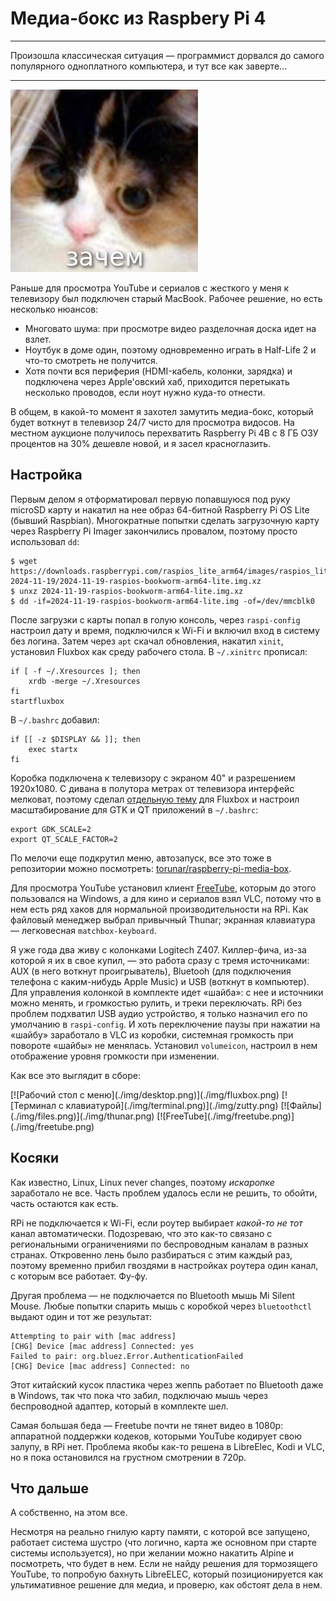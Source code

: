 # Медиа-бокс из Raspbery Pi 4

***

Произошла классическая ситуация — программист дорвался до самого популярного одноплатного компьютера, и тут все как заверте...

***

![мем с котом](./img/why.jpg)

Раньше для просмотра YouTube и сериалов с жесткого у меня к телевизору был подключен старый MacBook.
Рабочее решение, но есть несколько нюансов:

* Многовато шума: при просмотре видео разделочная доска идет на взлет.
* Ноутбук в доме один, поэтому одновременно играть в Half-Life 2 и что-то смотреть не получится.
* Хотя почти вся периферия (HDMI-кабель, колонки, зарядка) и подключена через Apple'овский хаб, приходится перетыкать несколько проводов, если ноут нужно куда-то отнести.

В общем, в какой-то момент я захотел замутить медиа-бокс, который будет воткнут в телевизор 24/7 чисто для просмотра видосов.
На местном аукционе получилось перехватить Raspberry Pi 4B с 8 ГБ ОЗУ процентов на 30% дешевле новой, и я засел красноглазить.

## Настройка

Первым делом я отформатировал первую попавшуюся под руку microSD карту и накатил на нее образ 64-битной Raspberry Pi OS Lite (бывший Raspbian).
Многократные попытки сделать загрузочную карту через Raspberry Pi Imager закончились провалом, поэтому просто использовал `dd`:

    $ wget https://downloads.raspberrypi.com/raspios_lite_arm64/images/raspios_lite_arm64-2024-11-19/2024-11-19-raspios-bookworm-arm64-lite.img.xz
    $ unxz 2024-11-19-raspios-bookworm-arm64-lite.img.xz
    $ dd -if=2024-11-19-raspios-bookworm-arm64-lite.img -of=/dev/mmcblk0

После загрузки с карты попал в голую консоль, через `raspi-config` настроил дату и время, подключился к Wi-Fi и включил вход в систему без логина.
Затем через `apt` скачал обновления, накатил `xinit`, установил Fluxbox как среду рабочего стола.
В `~/.xinitrc` прописал:

    if [ -f ~/.Xresources ]; then
        xrdb -merge ~/.Xresources
    fi
    startfluxbox

В `~/.bashrc` добавил:

    if [[ -z $DISPLAY && ]]; then
        exec startx
    fi

Коробка подключена к телевизору с экраном 40" и разрешением 1920х1080.
С дивана в полутора метрах от телевизора интерфейс мелковат, поэтому сделал [отдельную тему](https://github.com/torunar/raspberry-pi-media-box/.fluxbox/styles/TV/theme.cfg) для Fluxbox и настроил масштабирование для GTK и QT приложений в `~/.bashrc`:

    export GDK_SCALE=2
    export QT_SCALE_FACTOR=2
    
По мелочи еще подкрутил меню, автозапуск, все это тоже в репозитории можно посмотреть: [torunar/raspberry-pi-media-box](https://github.com/torunar/raspberry-pi-media-box/.fluxbox).

Для просмотра YouTube установил клиент [FreeTube](https://freetubeapp.io/), которым до этого пользовался на Windows, а для кино и сериалов взял VLC, потому что в нем есть ряд хаков для нормальной производительности на RPi.
Как файловый менеджер выбрал привычный Thunar; экранная клавиатура — легковесная `matchbox-keyboard`.

Я уже года два живу с колонками Logitech Z407.
Киллер-фича, из-за которой я их в свое купил, — это работа сразу с тремя источниками: AUX (в него воткнут проигрыватель), Bluetooh (для подключения телефона с каким-нибудь Apple Music) и USB (воткнут в компьютер).
Для управления колонкой в комплекте идет «шайба»: с нее и источники можно менять, и громкостью рулить, и треки переключать.
RPi без проблем подхватил USB аудио устройство, я только назначил его по умолчанию в `raspi-config`.
И хоть переключение паузы при нажатии на «шайбу» заработало в VLC из коробки, системная громкость при повороте «шайбы» не менялась.
Установил `volumeicon`, настроил в нем отображение уровня громкости при изменении.

Как все это выглядит в сборе:

<span class="gallery-2">
[![Рабочий стол с меню](./img/desktop.png)](./img/fluxbox.png)
[![Терминал с клавиатурой](./img/terminal.png)](./img/zutty.png)
</span>

<span class="gallery-2">
[![Файлы](./img/files.png)](./img/thunar.png)
[![FreeTube](./img/freetube.png)](./img/freetube.png)
</span>

## Косяки

Как известно, Linux, Linux never changes, поэтому *искаропке* заработало не все.
Часть проблем удалось если не решить, то обойти, часть остаются как есть.

RPi не подключается к Wi-Fi, если роутер выбирает *какой-то не тот* канал автоматически.
Подозреваю, что это как-то связано с региональными ограничениями по беспроводным каналам в разных странах.
Откровенно лень было разбираться с этим каждый раз, поэтому временно прибил гвоздями в настройках роутера один канал, с которым все работает.
Фу-фу.

Другая проблема — не подключается по Bluetooth мышь Mi Silent Mouse.
Любые попытки спарить мышь с коробкой через `bluetoothctl` выдают один и тот же результат:

    Attempting to pair with [mac address]
    [CHG] Device [mac address] Connected: yes
    Failed to pair: org.bluez.Error.AuthenticationFailed
    [CHG] Device [mac address] Connected: no
    
Этот китайский кусок пластика через жеппь работает по Bluetooth даже в Windows, так что пока что забил, подключаю мышь через беспроводной адаптер, который в комплекте шел.

Самая большая беда — Freetube почти не тянет видео в 1080p: аппаратной поддержки кодеков, которыми YouTube кодирует свою залупу, в RPi нет.
Проблема якобы как-то решена в LibreElec, Kodi и VLC, но я пока остановился на грустном смотрении в 720p.

## Что дальше

А собственно, на этом все.

Несмотря на реально гнилую карту памяти, с которой все запущено, работает система шустро (что логично, карта же основном при старте системы используется), но при желании можно накатить Alpine и посмотреть, что будет в нем.
Если не найду решения для тормозящего YouTube, то попробую бахнуть LibreELEC, который позиционируется как ультимативное решение для медиа, и проверю, как обстоят дела в нем.
